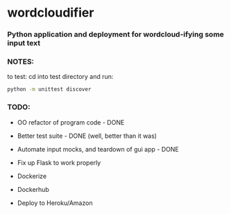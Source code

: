 # wordcloudifier

### Python application and deployment for wordcloud-ifying some input text

### NOTES:

to test: cd into test directory and run:
```bash
python -m unittest discover
```

### TODO:

* OO refactor of program code - DONE
* Better test suite - DONE (well, better than it was)
* Automate input mocks, and teardown of gui app - DONE

* Fix up Flask to work properly
* Dockerize
* Dockerhub
* Deploy to Heroku/Amazon
